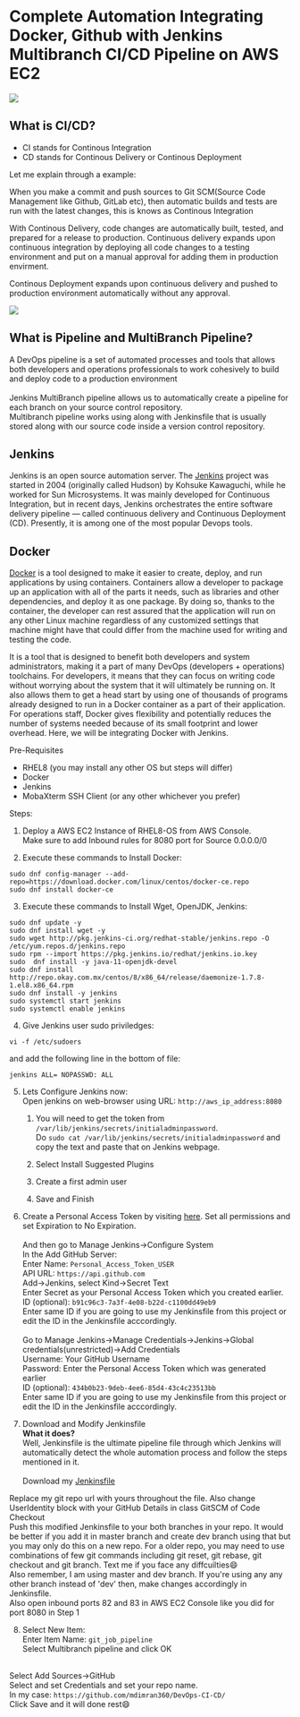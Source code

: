 # Complete Automation Integrating Docker, Github with Jenkins Multibranch CI/CD Pipeline on AWS EC2

![](https://i.imgur.com/Y36pH4c.png)

## What is CI/CD?
- CI stands for Continous Integration
- CD stands for Continous Delivery or Continous Deployment

Let me explain through a example: 

When you make a commit and push sources to Git SCM(Source Code Management like Github, GitLab etc), then automatic builds and tests are run with the latest changes, this is knows as Continous Integration

With Continous Delivery, code changes are automatically built, tested, and prepared for a release to production. Continuous delivery expands upon continuous integration by deploying all code changes to a testing environment and put on a manual approval for adding them in production envirment.

Continous Deployment expands upon continuous delivery and pushed to production environment automatically without any approval.

![](https://d1.awsstatic.com/product-marketing/DevOps/continuous_integration.4f4cddb8556e2b1a0ca0872ace4d5fe2f68bbc58.png)

## What is Pipeline and MultiBranch Pipeline?

A DevOps pipeline is a set of automated processes and tools that allows both developers and operations professionals to work cohesively to build and deploy code to a production environment<br/><br/>
Jenkins MultiBranch pipeline allows us to automatically create a pipeline for each branch on your source control repository.<br/>Multibranch pipeline works using along with Jenkinsfile that is usually stored along with our source code inside a version control repository.<br/>

## Jenkins

Jenkins is an open source automation server.
The [Jenkins](https://www.jenkins.io) project was started in 2004 (originally called Hudson) by Kohsuke Kawaguchi, while he worked for Sun Microsystems. It was mainly developed for Continuous Integration, but in recent days, Jenkins orchestrates the entire software delivery pipeline — called continuous delivery and Continuous Deployment (CD). Presently, it is among one of the most popular Devops tools.
## Docker

[Docker](https://github.com/docker/docker) is a tool designed to make it easier to create, deploy, and run applications by using containers. Containers allow a developer to package up an application with all of the parts it needs, such as libraries and other dependencies, and deploy it as one package. By doing so, thanks to the container, the developer can rest assured that the application will run on any other Linux machine regardless of any customized settings that machine might have that could differ from the machine used for writing and testing the code.

It is a tool that is designed to benefit both developers and system administrators, making it a part of many DevOps (developers + operations) toolchains. For developers, it means that they can focus on writing code without worrying about the system that it will ultimately be running on. It also allows them to get a head start by using one of thousands of programs already designed to run in a Docker container as a part of their application. For operations staff, Docker gives flexibility and potentially reduces the number of systems needed because of its small footprint and lower overhead.
Here, we will be integrating Docker with Jenkins.

Pre-Requisites
- RHEL8 (you may install any other OS but steps will differ)
- Docker
- Jenkins
- MobaXterm SSH Client (or any other whichever you prefer)

Steps:
1. Deploy a AWS EC2 Instance of RHEL8-OS from AWS Console.<br/>
Make sure to add Inbound rules for 8080 port for Source 0.0.0.0/0

2. Execute these commands to Install Docker:
```
sudo dnf config-manager --add-repo=https://download.docker.com/linux/centos/docker-ce.repo
sudo dnf install docker-ce
```

3. Execute these commands to Install Wget, OpenJDK, Jenkins:
```
sudo dnf update -y
sudo dnf install wget -y
sudo wget http://pkg.jenkins-ci.org/redhat-stable/jenkins.repo -O /etc/yum.repos.d/jenkins.repo
sudo rpm --import https://pkg.jenkins.io/redhat/jenkins.io.key
sudo  dnf install -y java-11-openjdk-devel
sudo dnf install http://repo.okay.com.mx/centos/8/x86_64/release/daemonize-1.7.8-1.el8.x86_64.rpm
sudo dnf install -y jenkins
sudo systemctl start jenkins
sudo systemctl enable jenkins
```

4. Give Jenkins user sudo priviledges:<br/>
```
vi -f /etc/sudoers
```
and add the following line in the bottom of file:<br/>
```
jenkins ALL= NOPASSWD: ALL
```

5. Lets Configure Jenkins now:<br/>
Open jenkins on web-browser using URL: ```http://aws_ip_address:8080```<br/>

    1. You will need to get the token from ```/var/lib/jenkins/secrets/initialadminpassword```.<br/>
    Do ```sudo cat /var/lib/jenkins/secrets/initialadminpassword``` and copy the text and paste that on Jenkins webpage.
    
    2. Select Install Suggested Plugins
    
    3. Create a first admin user
    
    4. Save and Finish
    
6. Create a Personal Access Token by visiting [here](https://github.com/settings/tokens). Set all permissions and set Expiration to No Expiration.<br/><br/>
And then go to Manage Jenkins->Configure System<br/>
In the Add GitHub Server:<br/>
Enter Name: ```Personal_Access_Token_USER```<br/>
API URL: ```https://api.github.com```<br/>
Add->Jenkins, select Kind->Secret Text<br/>
Enter Secret as your Personal Access Token which you created earlier.<br/>
ID (optional): ```b91c96c3-7a3f-4e08-b22d-c1100dd49eb9```<br/>
Enter same ID if you are going to use my Jenkinsfile from this project or edit the ID in the Jenkinsfile acccordingly.<br/><br/>
Go to Manage Jenkins->Manage Credentials->Jenkins->Global credentials(unrestricted)->Add Credentials<br/>
Username: Your GitHub Username<br/>
Password: Enter the Personal Access Token which was generated earlier<br/>
ID (optional): ```434b0b23-9deb-4ee6-85d4-43c4c23513bb```<br/>
Enter same ID if you are going to use my Jenkinsfile from this project or edit the ID in the Jenkinsfile acccordingly.<br/>

7. Download and Modify Jenkinsfile<br/>
**What it does?**<br/>
Well, Jenkinsfile is the ultimate pipeline file through which Jenkins will automatically detect the whole automation process and follow the steps mentioned in it.<br/><br/>
Download my [Jenkinsfile](https://github.com/Amsal1/devops_ci_cd/blob/master/Jenkinsfile)<br/>

Replace my git repo url with yours throughout the file. Also change UserIdentity block with your GitHub Details in class GitSCM of Code Checkout<br/>
Push this modified Jenkinsfile to your both branches in your repo. It would be better if you add it in master branch and create dev branch using that but you may only do this on a new repo. For a older repo, you may need to use combinations of few git commands including git reset, git rebase, git checkout and git branch. Text me if you face any diffcuilties😄<br/>
Also remember, I am using master and dev branch. If you're using any any other branch instead of 'dev' then, make changes accordingly in Jenkinsfile.<br/>
Also open inbound ports 82 and 83 in AWS EC2 Console like you did for port 8080 in Step 1<br/>


8. Select New Item:<br/>
Enter Item Name: ```git_job_pipeline```<br/>
Select Multibranch pipeline and click OK<br/><br/>

Select Add Sources->GitHub<br/>
Select and set Credentials and set your repo name. <br/>
In my case: ```https://github.com/mdimran360/DevOps-CI-CD/```<br/> 
Click Save and it will done rest😄<br/>
